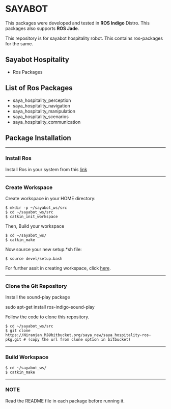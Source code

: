 # SAYABOT #

This packages were developed and tested in __ROS Indigo__ Distro. This packages also supports __ROS Jade__. 

This repository is for sayabot hospitality robot.
This contains ros-packages for the same.



## Sayabot Hospitality ##

* Ros Packages



## List of Ros Packages ##

* saya_hospitality_perception
* saya_hospitality_navigation
* saya_hospitality_manipulation
* saya_hospitality_scenarios
* saya_hospitality_communication



## Package Installation ##

-----------------------

### Install Ros ###

Install Ros in your system from this [link](http://wiki.ros.org/indigo/Installation/Ubuntu)

-----------------------

### Create Workspace ###

Create workspace in your HOME directory:

	$ mkdir -p ~/sayabot_ws/src
	$ cd ~/sayabot_ws/src
	$ catkin_init_workspace

Then, Build your workspace

	$ cd ~/sayabot_ws/
	$ catkin_make

Now source your new setup.*sh file:

	$ source devel/setup.bash

For further assit in creating workspace, click [here](http://wiki.ros.org/catkin/Tutorials/create_a_workspace).

-----------------------

### Clone the Git Repository ###

Install the sound-play package

sudo apt-get install ros-indigo-sound-play

Follow the code to clone this repository.

	$ cd ~/sayabot_ws/src
	$ git clone https://Niranjan_MJ@bitbucket.org/saya_new/saya_hospitality-ros-pkg.git # (copy the url from clone option in bitbucket)

-----------------------

### Build Workspace ###

	$ cd ~/sayabot_ws/
	$ catkin_make

-----------------------

### NOTE ###

Read the README file in each package before running it.